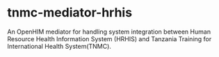 # tnmc-mediator-hrhis
An OpenHIM mediator for handling system integration between Human Resource Health Information System (HRHIS) and Tanzania Training for International Health System(TNMC).
